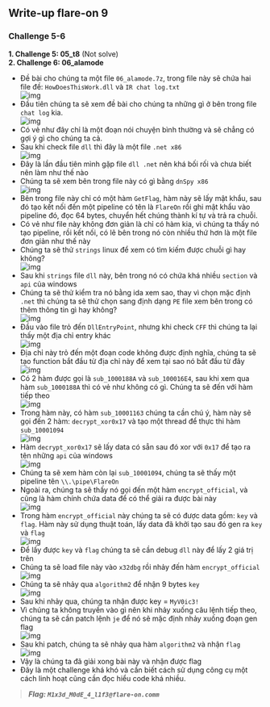 ## Write-up flare-on 9
### Challenge 5-6
**1. Challenge 5: 05_t8** (Not solve)  
**2. Challenge 6: 06_alamode**
* Đề bài cho chúng ta một file `06_alamode.7z`, trong file này sẽ chứa hai file đề: `HowDoesThisWork.dll` và `IR chat log.txt`  
![img](img/chall6_1.png)  
* Đầu tiên chúng ta sẽ xem đề bài cho chúng ta những gì ở bên trong file `chat log` kia.  
![img](img/chall6_2.png)  
* Có vẻ như đây chỉ là một đoạn nói chuyện bình thường và sẽ chẳng có gợi ý gì cho chúng ta cả.  
* Sau khi check file `dll` thì đây là một file `.net x86`  
![img](img/chall6_3.png)  
* Đây là lần đầu tiên mình gặp file `dll .net` nên khá bối rối và chưa biết nên làm như thế nào  
* Chúng ta sẽ xem bên trong file này có gì bằng `dnSpy x86`  
![img](img/chall6_4.png)  
* Bên trong file này chỉ có một hàm `GetFlag`, hàm này sẽ lấy mật khẩu, sau đó tạo kết nối đến một pipeline có tên là `FlareOn` rồi ghi mật khẩu vào pipeline đó, đọc 64 bytes, chuyển hết chúng thành kí tự và trả ra chuỗi.  
* Có vẻ như file này không đơn giản là chỉ có hàm kia, vì chúng ta thấy nó tạo pipeline, rồi kết nối, có lẽ bên trong nó còn nhiều thứ hơn là một file đơn giản như thế này  
* Chúng ta sẽ thử `strings` linux để xem có tìm kiếm được chuỗi gì hay không?  
![img](img/chall6_5.png)  
* Sau khi `strings` file `dll` này, bên trong nó có chứa khá nhiều `section` và `api` của windows  
* Chúng ta sẽ thử kiểm tra nó bằng ida xem sao, thay vì chọn mặc định `.net` thì chúng ta sẽ thử chọn sang định dạng `PE` file xem bên trong có thêm thông tin gì hay không?  
![img](img/chall6_6.png)  
* Đầu vào file trỏ đến `DllEntryPoint`, nhưng khi check `CFF` thì chúng ta lại thấy một địa chỉ entry khác  
![img](img/chall6_7.png)  
* Địa chỉ này trỏ đến một đoạn code không được định nghĩa, chúng ta sẽ tạo function bắt đầu từ địa chỉ này để xem tại sao nó bắt đầu từ đây  
![img](img/chall6_8.png)  
* Có 2 hàm được gọi là `sub_1000188A` và `sub_100016E4`, sau khi xem qua hàm `sub_1000188A` thì có vẻ như không có gì. Chúng ta sẽ đến với hàm tiếp theo  
![img](img/chall6_9.png)  
* Trong hàm này, có hàm `sub_10001163` chúng ta cần chú ý, hàm này sẽ gọi đến 2 hàm: `decrypt_xor0x17` và tạo một thread để thực thi hàm `sub_10001094`  
![img](img/chall6_10.png)  
* Hàm `decrypt_xor0x17` sẽ lấy data có sẵn sau đó xor với `0x17` để tạo ra tên những `api` của windows  
![img](img/chall6_11.png)  
* Chúng ta sẽ xem hàm còn lại `sub_10001094`, chúng ta sẽ thấy một pipeline tên `\\.\pipe\FlareOn`  
* Ngoài ra, chúng ta sẽ thấy nó gọi đến một hàm `encrypt_official`, và cũng là hàm chính chứa data để có thể giải ra được bài này  
![img](img/chall6_12.png)  
* Trong hàm `encrypt_official` này chúng ta sẽ có được data gồm: `key` và `flag`. Hàm này sử dụng thuật toán, lấy data đã khởi tạo sau đó gen ra `key` và `flag`  
![img](img/chall6_13.png)  
* Để lấy được `key` và `flag` chúng ta sẽ cần debug `dll` này để lấy 2 giá trị trên  
* Chúng ta sẽ load file này vào `x32dbg` rồi nhảy đến hàm `encrypt_official`  
![img](img/chall6_14.png)  
* Chúng ta sẽ nhảy qua `algorithm2` để nhận 9 bytes `key`  
![img](img/chall6_15.png)  
* Sau khi nhảy qua, chúng ta nhận được key = `MyV0ic3!`  
* Vì chúng ta không truyền vào gì nên khi nhảy xuống câu lệnh tiếp theo, chúng ta sẽ cần patch lệnh `je` để nó sẽ mặc định nhảy xuống đoạn gen flag  
![img](img/chall6_16.png)  
* Sau khi patch, chúng ta sẽ nhảy qua hàm `algorithm2` và nhận `flag`  
![img](img/chall6_17.png)  
* Vậy là chúng ta đã giải xong bài này và nhận được flag
* Đây là một challenge khá khó và cần biết cách sử dụng công cụ một cách linh hoạt cũng cần đọc hiểu code khá nhiều.
>***Flag: `M1x3d_M0dE_4_l1f3@flare-on.comm`***  



